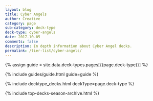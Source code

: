 ```yaml
---
layout: blog
title: Cyber Angels
author: Creative
category: page
sub-category: deck-type
deck-type: cyber-angels
date: 2017-10-05
comments: false
description: In depth information about Cyber Angel decks.
permalink: /tier-list/cyber-angels/ 
---
```


{% assign guide = site.data.deck-types.pages[{{page.deck-type}}] %}

{% include guides/guide.html guide=guide %}

{% include decktype_decks.html deckType=page.deck-type %}

{% include top-decks-season-archive.html %}
